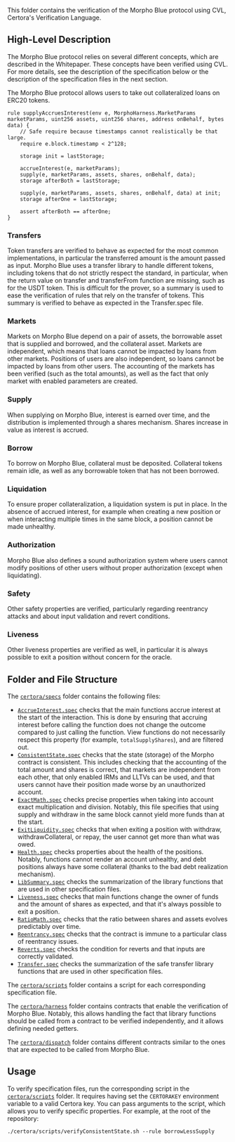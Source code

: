This folder contains the verification of the Morpho Blue protocol using CVL, Certora's Verification Language.

## High-Level Description

The Morpho Blue protocol relies on several different concepts, which are described in the Whitepaper.
These concepts have been verified using CVL.
For more details, see the description of the specification below or the description of the specification files in the next section.

The Morpho Blue protocol allows users to take out collateralized loans on ERC20 tokens.

```solidity
rule supplyAccruesInterest(env e, MorphoHarness.MarketParams marketParams, uint256 assets, uint256 shares, address onBehalf, bytes data) {
    // Safe require because timestamps cannot realistically be that large.
    require e.block.timestamp < 2^128;

    storage init = lastStorage;

    accrueInterest(e, marketParams);
    supply(e, marketParams, assets, shares, onBehalf, data);
    storage afterBoth = lastStorage;

    supply(e, marketParams, assets, shares, onBehalf, data) at init;
    storage afterOne = lastStorage;

    assert afterBoth == afterOne;
}
```

### Transfers

Token transfers are verified to behave as expected for the most common implementations, in particular the transferred amount is the amount passed as input.
Morpho Blue uses a transfer library to handle different tokens, including tokens that do not strictly respect the standard, in particular, when the return value on transfer and transferFrom function are missing, such as for the USDT token. This is difficult for the prover, so a summary is used to ease the verification of rules that rely on the transfer of tokens. This summary is verified to behave as expected in the Transfer.spec file.

### Markets

Markets on Morpho Blue depend on a pair of assets, the borrowable asset that is supplied and borrowed, and the collateral asset.
Markets are independent, which means that loans cannot be impacted by loans from other markets.
Positions of users are also independent, so loans cannot be impacted by loans from other users.
The accounting of the markets has been verified (such as the total amounts), as well as the fact that only market with enabled parameters are created.

### Supply

When supplying on Morpho Blue, interest is earned over time, and the distribution is implemented through a shares mechanism.
Shares increase in value as interest is accrued.

### Borrow

To borrow on Morpho Blue, collateral must be deposited.
Collateral tokens remain idle, as well as any borrowable token that has not been borrowed.

### Liquidation

To ensure proper collateralization, a liquidation system is put in place.
In the absence of accrued interest, for example when creating a new position or when interacting multiple times in the same block, a position cannot be made unhealthy.

### Authorization

Morpho Blue also defines a sound authorization system where users cannot modify positions of other users without proper authorization (except when liquidating).

### Safety

Other safety properties are verified, particularly regarding reentrancy attacks and about input validation and revert conditions.

### Liveness

Other liveness properties are verified as well, in particular it is always possible to exit a position without concern for the oracle.

## Folder and File Structure

The [`certora/specs`](./specs) folder contains the following files:

- [`AccrueInterest.spec`](./specs/AccrueInterest.spec) checks that the main functions accrue interest at the start of the interaction.
  This is done by ensuring that accruing interest before calling the function does not change the outcome compared to just calling the function.
  View functions do not necessarily respect this property (for example, `totalSupplyShares`), and are filtered out.
- [`ConsistentState.spec`](./specs/ConsistentState.spec) checks that the state (storage) of the Morpho contract is consistent.
  This includes checking that the accounting of the total amount and shares is correct, that markets are independent from each other, that only enabled IRMs and LLTVs can be used, and that users cannot have their position made worse by an unauthorized account.
- [`ExactMath.spec`](./specs/ExactMath.spec) checks precise properties when taking into account exact multiplication and division.
  Notably, this file specifies that using supply and withdraw in the same block cannot yield more funds than at the start.
- [`ExitLiquidity.spec`](./specs/ExitLiquidity.spec) checks that when exiting a position with withdraw, withdrawCollateral, or repay, the user cannot get more than what was owed.
- [`Health.spec`](./specs/Health.spec) checks properties about the health of the positions.
  Notably, functions cannot render an account unhealthy, and debt positions always have some collateral (thanks to the bad debt realization mechanism).
- [`LibSummary.spec`](./specs/LibSummary.spec) checks the summarization of the library functions that are used in other specification files.
- [`Liveness.spec`](./specs/Liveness.spec) checks that main functions change the owner of funds and the amount of shares as expected, and that it's always possible to exit a position.
- [`RatioMath.spec`](./specs/RatioMath.spec) checks that the ratio between shares and assets evolves predictably over time.
- [`Reentrancy.spec`](./specs/Reentrancy.spec) checks that the contract is immune to a particular class of reentrancy issues.
- [`Reverts.spec`](./specs/Reverts.spec) checks the condition for reverts and that inputs are correctly validated.
- [`Transfer.spec`](./specs/Transfer.spec) checks the summarization of the safe transfer library functions that are used in other specification files.

The [`certora/scripts`](./scripts) folder contains a script for each corresponding specification file.

The [`certora/harness`](./harness) folder contains contracts that enable the verification of Morpho Blue.
Notably, this allows handling the fact that library functions should be called from a contract to be verified independently, and it allows defining needed getters.

The [`certora/dispatch`](./dispatch) folder contains different contracts similar to the ones that are expected to be called from Morpho Blue.

## Usage

To verify specification files, run the corresponding script in the [`certora/scripts`](./scripts) folder.
It requires having set the `CERTORAKEY` environment variable to a valid Certora key.
You can pass arguments to the script, which allows you to verify specific properties. For example, at the root of the repository:

```
./certora/scripts/verifyConsistentState.sh --rule borrowLessSupply
```
